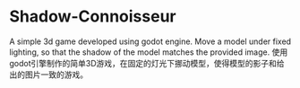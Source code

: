 # Shadow-Connoisseur
A simple 3d game developed using godot engine. Move a model under fixed lighting, so that the shadow of the model matches the provided image. 使用godot引擎制作的简单3D游戏，在固定的灯光下挪动模型，使得模型的影子和给出的图片一致的游戏。

